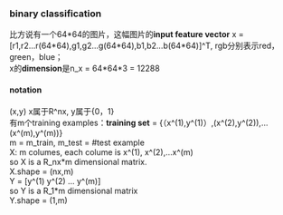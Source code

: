 ### binary classification <br>
比方说有一个64\*64的图片，这幅图片的<b>input feature vector</b> x = \[r1,r2...r(64\*64),g1,g2...g(64\*64),b1,b2...b(64\*64)]^T, rgb分别表示red，green，blue；<br>
x的<b>dimension</b>是n_x = 64\*64\*3 = 12288
#### notation<br>
(x,y) x属于R^nx, y属于{0，1}<br>
有m个training examples：<b>training set</b> = {（x^(1),y^(1)）,(x^(2),y^(2)),...(x^(m),y^(m))}<br>
m = m_train, m_test = #test example<br>
X: m columes, each colume is x^(1), x^(2),...x^(m)<br>
so X is a R_nx\*m dimensional matrix.<br>
X.shape = (nx,m)<br>
Y = \[y^(1) y^(2) ... y^(m)]<br>
so Y is a R_1\*m dimensional matrix<br>
Y.shape = (1,m)<br>
